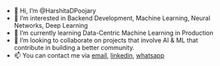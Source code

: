- 👋 Hi, I’m @HarshitaDPoojary
- 👀 I’m interested in Backend Development, Machine Learning, Neural Networks, Deep Learning
- 🌱 I’m currently learning Data-Centric Machine Learning in Production
- 💞️ I’m looking to collaborate on projects that involve AI & ML that contribute in building a better community.
- 📫 You can contact me via [email](dmpoojary116@gmail.com), [linkedin](https://www.linkedin.com/in/harshitapoojary/), [whatsapp](+91-9930617205)

<!---
HarshitaDPoojary/HarshitaDPoojary is a ✨ special ✨ repository because its `README.md` (this file) appears on your GitHub profile.
You can click the Preview link to take a look at your changes.
--->
